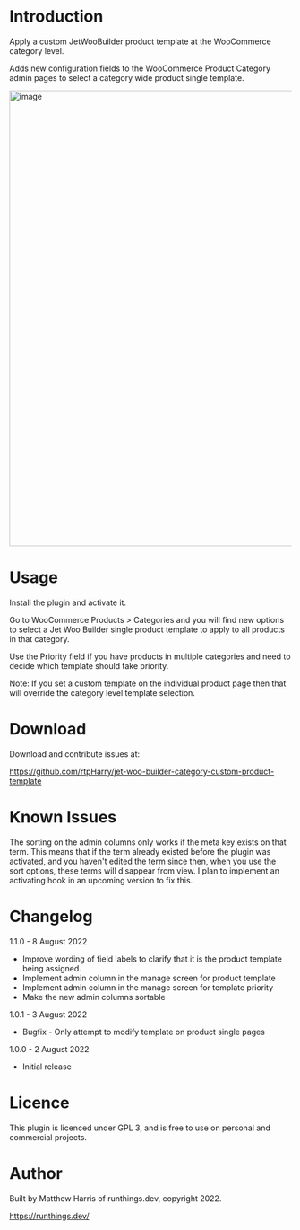 # Introduction
Apply a custom JetWooBuilder product template at the WooCommerce category 
level.

Adds new configuration fields to the WooCommerce Product Category admin
pages to select a category wide product single template.

<img width="812" alt="image" src="https://user-images.githubusercontent.com/1038062/182481658-727e05a9-ba95-48e0-8c62-a404e1450090.png">

# Usage
Install the plugin and activate it.

Go to WooCommerce Products > Categories and you will find new options to
select a Jet Woo Builder single product template to apply to all products
in that category.

Use the Priority field if you have products in multiple categories and 
need to decide which template should take priority.

Note: If you set a custom template on the individual product page then that
will override the category level template selection.

# Download
Download and contribute issues at:

https://github.com/rtpHarry/jet-woo-builder-category-custom-product-template

# Known Issues
The sorting on the admin columns only works if the meta key exists on that 
term. This means that if the term already existed before the plugin was
activated, and you haven't edited the term since then, when you use the
sort options, these terms will disappear from view. I plan to implement
an activating hook in an upcoming version to fix this.

# Changelog
1.1.0 - 8 August 2022
  - Improve wording of field labels to clarify that it is the product 
    template being assigned.
  - Implement admin column in the manage screen for product template
  - Implement admin column in the manage screen for template priority
  - Make the new admin columns sortable

1.0.1 - 3 August 2022
  - Bugfix - Only attempt to modify template on product single pages

1.0.0 - 2 August 2022
  - Initial release

# Licence
This plugin is licenced under GPL 3, and is free to use on personal and 
commercial projects.

# Author
Built by Matthew Harris of runthings.dev, copyright 2022.

https://runthings.dev/
